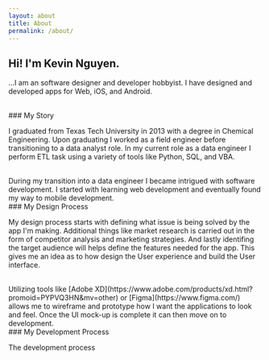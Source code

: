 ```yaml
---
layout: about
title: About
permalink: /about/
---
```


## Hi! I'm Kevin Nguyen.

...I am an software designer and developer hobbyist. I have designed and developed apps for Web, iOS, and Android.

<br/>
### My Story

I graduated from Texas Tech University in 2013 with a degree in Chemical Engineering. Upon graduating I worked as a field engineer before transitioning to a data analyst role. In my current role as a data engineer I perform ETL task using a variety of tools like Python, SQL, and VBA. 

<br/>
During my transition into a data engineer I became intrigued with software development. I started with learning web development and eventually found my way to mobile development.

<br/>
### My Design Process

My design process starts with defining what issue is being solved by the app I'm making. Additional things like market research is carried out in the form of competitor analysis and marketing strategies. And lastly identifing the target audience will helps define the features needed for the app. This gives me an idea as to how design the User experience and build the User interface.

<br/>
Utilizing tools like [Adobe XD](https://www.adobe.com/products/xd.html?promoid=PYPVQ3HN&mv=other) or [Figma](https://www.figma.com/) allows me to wireframe and prototype how I want the applications to look and feel. Once the UI mock-up is complete it can then move on to development. 

<br/>
### My Development Process

The development process